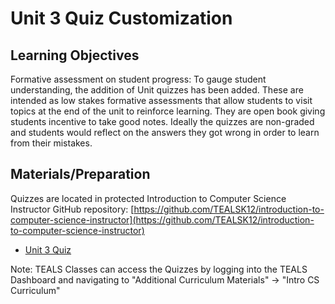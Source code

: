# Unit 3 Quiz Customization

## Learning Objectives

Formative assessment on student progress: To gauge student understanding, the addition of Unit quizzes has been added.  These are intended as low stakes formative assessments that allow students to visit topics at the end of the unit to reinforce learning.  They are open book giving students incentive to take good notes.  Ideally the quizzes are non-graded and students would reflect on the answers they got wrong in order to learn from their mistakes.

## Materials/Preparation
Quizzes are located in protected Introduction to Computer Science Instructor GitHub repository: [https://github.com/TEALSK12/introduction-to-computer-science-instructor](https://github.com/TEALSK12/introduction-to-computer-science-instructor)

- [Unit 3 Quiz](https://github.com/TEALSK12/introduction-to-computer-science-instructor/blob/master/curriculum/quizzes/Unit%203%20Quiz.docx)

Note: TEALS Classes can access the Quizzes by logging into the TEALS Dashboard and navigating to "Additional Curriculum Materials" -> "Intro CS Curriculum" 
